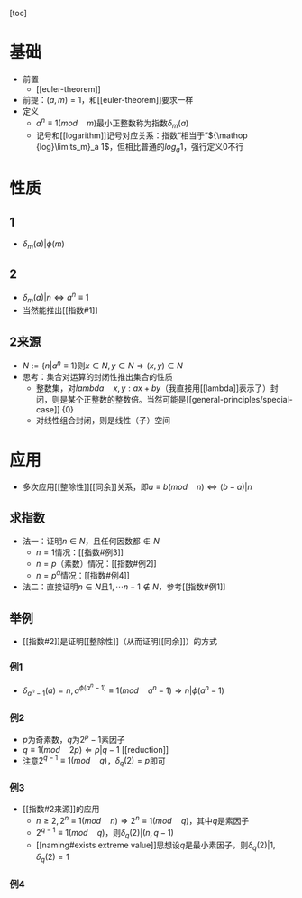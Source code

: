 [toc]
# 基础
- 前置
  - [[euler-theorem]]
- 前提：$(a,m)=1$，和[[euler-theorem]]要求一样
- 定义
  - $a^n\equiv 1(mod\quad m)$最小正整数称为指数$\delta_m(a)$
  - 记号和[[logarithm]]记号对应关系：指数“相当于”${\mathop {log}\limits_m}_a 1$，但相比普通的$log_a 1$，强行定义0不行
# 性质
## 1
- $\delta_m(a)|\phi(m)$
## 2
- $\delta_m(a)|n\Leftrightarrow a^n\equiv 1$
- 当然能推出[[指数#1]]
## 2来源
- $N:=\{n|a^n\equiv 1\}$则$x\in N, y\in N\Rightarrow (x,y)\in N$
- 思考：集合对运算的封闭性推出集合的性质
  - 整数集，对$lambda\quad x,y:ax+by$（我直接用[[lambda]]表示了）封闭，则是某个正整数的整数倍。当然可能是[[general-principles/special-case]] $\{0\}$
  - 对线性组合封闭，则是线性（子）空间
# 应用
- 多次应用[[整除性]][[同余]]关系，即$a\equiv  b(mod \quad n)\Leftrightarrow (b-a)|n$
## 求指数
- 法一：证明$n\in N$，且任何因数都$\notin N$
  - $n=1$情况：[[指数#例3]]
  - $n=p$（素数）情况：[[指数#例2]]
  - $n=p^\alpha$情况：[[指数#例4]]
- 法二：直接证明$n\in N$且$1,\cdots n-1\notin N$，参考[[指数#例1]]
## 举例
- [[指数#2]]是证明[[整除性]]（从而证明[[同余]]）的方式
### 例1
- $\delta_{a^n-1}(a)=n,a^{\phi(a^n-1)}\equiv 1 (mod \quad a^n-1)\Rightarrow n|\phi(a^n-1)$
### 例2
- $p$为奇素数，$q$为$2^p-1$素因子
- $q\equiv 1(mod\quad 2p)\Leftarrow p|q-1$ [[reduction]]
- 注意$2^{q-1}\equiv 1(mod\quad q)$，$\delta_q(2)=p$即可
### 例3
- [[指数#2来源]]的应用
  - $n\ge 2, 2^n \equiv 1(mod \quad n)\Rightarrow 2^n\equiv 1(mod\quad q)$，其中$q$是素因子
  - $2^{q-1}\equiv 1(mod\quad q)$，则$\delta_q(2)|(n,q-1)$
  - [[naming#exists extreme value]]思想设$q$是最小素因子，则$\delta_q(2)|1,\delta_q(2)=1$
### 例4
